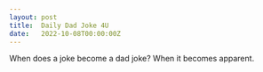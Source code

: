 ```yaml
---
layout: post
title:  Daily Dad Joke 4U
date:   2022-10-08T00:00:00Z
---
```

When does a joke become a dad joke? When it becomes apparent.
